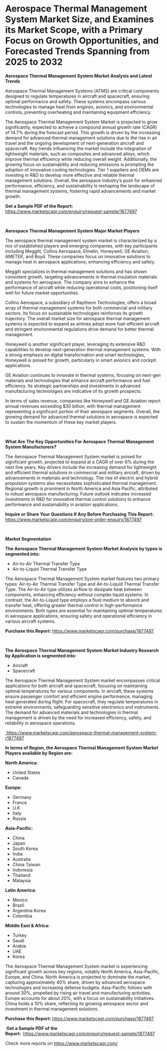 <p><h1>Aerospace Thermal Management System Market Size, and Examines its Market Scope, with a Primary Focus on Growth Opportunities, and Forecasted Trends Spanning from 2025 to 2032</h1></p><p><strong>Aerospace Thermal Management System Market Analysis and Latest Trends</strong></p>
<p><p>Aerospace Thermal Management Systems (ATMS) are critical components designed to regulate temperatures in aircraft and spacecraft, ensuring optimal performance and safety. These systems encompass various technologies to manage heat from engines, avionics, and environmental controls, preventing overheating and maintaining equipment efficiency. </p><p>The Aerospace Thermal Management System Market is projected to grow significantly, expected to achieve a compound annual growth rate (CAGR) of 14.7% during the forecast period. This growth is driven by the increasing demand for advanced thermal management solutions due to the rise in air travel and the ongoing development of next-generation aircraft and spacecraft. Key trends influencing the market include the integration of lightweight materials, such as composites and advanced alloys, which improve thermal efficiency while reducing overall weight. Additionally, the growing focus on sustainability and reducing emissions is prompting the adoption of innovative cooling technologies. Tier 1 suppliers and OEMs are investing in R&D to develop more effective and reliable thermal management solutions. Overall, the aerospace industry’s push for enhanced performance, efficiency, and sustainability is reshaping the landscape of thermal management systems, fostering rapid advancements and market growth.</p></p>
<p><strong>Get a Sample PDF of the Report:&nbsp;</strong> <a href="https://www.marketscagr.com/enquiry/request-sample/1877497?utm_campaign=2478&utm_medium=2&utm_source=Github&utm_content=ia&utm_term=28022025&utm_id=aerospace-thermal-management-system">https://www.marketscagr.com/enquiry/request-sample/1877497</a></p>
<p>&nbsp;</p>
<p><strong>Aerospace Thermal Management System Major Market Players</strong></p>
<p><p>The aerospace thermal management system market is characterized by a mix of established players and emerging companies, with key participants including Meggitt, Collins Aerospace, Elmelin, Honeywell, GE Aviation, AMETEK, and Boyd. These companies focus on innovative solutions to manage heat in aerospace applications, enhancing efficiency and safety.</p><p>Meggitt specializes in thermal management solutions and has shown consistent growth, targeting advancements in thermal insulation materials and systems for aerospace. The company aims to enhance the performance of aircraft while reducing operational costs, positioning itself well for future market opportunities.</p><p>Collins Aerospace, a subsidiary of Raytheon Technologies, offers a broad array of thermal management systems for both commercial and military sectors. Its focus on sustainable technologies reinforces its growth trajectory. The overall market size for aerospace thermal management systems is expected to expand as airlines adopt more fuel-efficient aircraft and stringent environmental regulations drive demand for better thermal management.</p><p>Honeywell is another significant player, leveraging its extensive R&D capabilities to develop next-generation thermal management systems. With a strong emphasis on digital transformation and smart technologies, Honeywell is poised for growth, particularly in smart avionics and cockpit applications.</p><p>GE Aviation continues to innovate in thermal systems, focusing on next-gen materials and technologies that enhance aircraft performance and fuel efficiency. Its strategic partnerships and investments in advanced manufacturing technologies are indicative of its growth prospects.</p><p>In terms of sales revenue, companies like Honeywell and GE Aviation report annual revenues exceeding $30 billion, with thermal management representing a significant portion of their aerospace segments. Overall, the growing demand for advanced thermal solutions in aerospace is expected to sustain the momentum of these key market players.</p></p>
<p>&nbsp;</p>
<p><strong>What Are The Key Opportunities For Aerospace Thermal Management System Manufacturers?</strong></p>
<p><p>The Aerospace Thermal Management System market is poised for significant growth, projected to expand at a CAGR of over 6% during the next five years. Key drivers include the increasing demand for lightweight and efficient thermal solutions in commercial and military aircraft, driven by advancements in materials and technology. The rise of electric and hybrid propulsion systems also necessitates sophisticated thermal management. Regional growth is prominent in North America and Asia Pacific, attributed to robust aerospace manufacturing. Future outlook indicates increased investments in R&D for innovative thermal control solutions to enhance performance and sustainability in aviation applications.</p></p>
<p><strong>Inquire or Share Your Questions If Any Before Purchasing This Report:</strong> <a href="https://www.marketscagr.com/enquiry/pre-order-enquiry/1877497?utm_campaign=2478&utm_medium=2&utm_source=Github&utm_content=ia&utm_term=28022025&utm_id=aerospace-thermal-management-system">https://www.marketscagr.com/enquiry/pre-order-enquiry/1877497</a></p>
<p>&nbsp;</p>
<p><strong>Market Segmentation</strong></p>
<p><strong>The Aerospace Thermal Management System Market Analysis by types is segmented into:</strong></p>
<p><ul><li>Air-to-Air Thermal Transfer Type</li><li>Air-to-Liquid Thermal Transfer Type</li></ul></p>
<p><p>The Aerospace Thermal Management System market features two primary types: Air-to-Air Thermal Transfer Type and Air-to-Liquid Thermal Transfer Type. The Air-to-Air type utilizes airflow to dissipate heat between components, enhancing efficiency without complex liquid systems. In contrast, the Air-to-Liquid type employs a fluid medium to absorb and transfer heat, offering greater thermal control in high-performance environments. Both types are essential for maintaining optimal temperatures in aerospace applications, ensuring safety and operational efficiency in various aircraft systems.</p></p>
<p><strong>Purchase this Report:&nbsp;</strong><a href="https://www.marketscagr.com/purchase/1877497?utm_campaign=2478&utm_medium=2&utm_source=Github&utm_content=ia&utm_term=28022025&utm_id=aerospace-thermal-management-system">https://www.marketscagr.com/purchase/1877497</a></p>
<p>&nbsp;</p>
<p><strong>The Aerospace Thermal Management System Market Industry Research by Application is segmented into:</strong></p>
<p><ul><li>Aircraft</li><li>Spacecraft</li></ul></p>
<p><p>The Aerospace Thermal Management System market encompasses critical applications for both aircraft and spacecraft, focusing on maintaining optimal temperatures for various components. In aircraft, these systems ensure passenger comfort and efficient engine performance, managing heat generated during flight. For spacecraft, they regulate temperatures in extreme environments, safeguarding sensitive electronics and instruments. The demand for advanced materials and technologies in thermal management is driven by the need for increased efficiency, safety, and reliability in aerospace operations.</p></p>
<p><a href="https://www.marketscagr.com/aerospace-thermal-management-system-r1877497?utm_campaign=2478&utm_medium=2&utm_source=Github&utm_content=ia&utm_term=28022025&utm_id=aerospace-thermal-management-system">&nbsp;https://www.marketscagr.com/aerospace-thermal-management-system-r1877497</a></p>
<p><strong>In terms of Region, the Aerospace Thermal Management System Market Players available by Region are:</strong></p>
<p>
    <p> <strong> North America: </strong>
        <ul>
            <li>United States</li>
            <li>Canada</li>
        </ul>
        </p> 
    <p> <strong> Europe: </strong>
        <ul>
            <li>Germany</li>
            <li>France</li>
            <li>U.K.</li>
            <li>Italy</li>
            <li>Russia</li>
        </ul>
        </p> 
    <p> <strong> Asia-Pacific: </strong>
        <ul>
            <li>China</li>
            <li>Japan</li>
            <li>South Korea</li>
            <li>India</li>
            <li>Australia</li>
            <li>China Taiwan</li>
            <li>Indonesia</li>
            <li>Thailand</li>
            <li>Malaysia</li>
        </ul>
        </p> 
    <p> <strong> Latin America: </strong>
        <ul>
            <li>Mexico</li>
            <li>Brazil</li>
            <li>Argentina Korea</li>
            <li>Colombia</li>
        </ul>
        </p> 
    <p> <strong> Middle East & Africa: </strong>
        <ul>
            <li>Turkey</li>
            <li>Saudi</li>
            <li>Arabia</li>
            <li>UAE</li>
            <li>Korea</li>
        </ul>
    </p>
    </p>
<p><p>The Aerospace Thermal Management System market is experiencing significant growth across key regions, notably North America, Asia-Pacific, Europe, and China. North America is projected to dominate the market, capturing approximately 40% share, driven by advanced aerospace technologies and increasing defense budgets. Asia-Pacific follows with around 30%, propelled by rising air travel and manufacturing activities. Europe accounts for about 20%, with a focus on sustainability initiatives. China holds a 10% share, reflecting its growing aerospace sector and investment in thermal management solutions.</p></p>
<p><strong>Purchase this Report: </strong><a href="https://www.marketscagr.com/purchase/1877497?utm_campaign=2478&utm_medium=2&utm_source=Github&utm_content=ia&utm_term=28022025&utm_id=aerospace-thermal-management-system">https://www.marketscagr.com/purchase/1877497</a></p>
<p>&nbsp;<strong>Get a Sample PDF of the Report:&nbsp;&nbsp;</strong><a href="https://www.marketscagr.com/enquiry/request-sample/1877497?utm_campaign=2478&utm_medium=2&utm_source=Github&utm_content=ia&utm_term=28022025&utm_id=aerospace-thermal-management-system">https://www.marketscagr.com/enquiry/request-sample/1877497</a></p>
<p><strong></strong></p>
<p>Check more reports on <a href="https://www.marketscagr.com/?utm_campaign=2478&utm_medium=2&utm_source=Github&utm_content=ia&utm_term=28022025&utm_id=aerospace-thermal-management-system">https://www.marketscagr.com/</a></p>